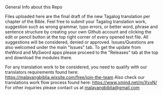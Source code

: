General Info about this Repo

Files uploaded here are the final draft of the new Tagalog translation per chapter of the Bible. 
Feel free to submit your Tagalog translation work, suggestion such as wrong grammar, typo errors, or better word, phrase and sentence structure by creating your own Github account and clicking the edit or pencil button at the top right corner of every opened text file. All suggestions will be considered, denied or approved. Issues/Questions are also welcomed under the main "Issues" tab. To get the update from theWord and MySword apps please proceed to the "Releases" tab at the top and download the modules there.

For any translation work to be considered, you need to qualify with our translators requirements found here: https://malayangbiblia.wixsite.com/free/join-the-team 
Also check our translations work flow process found here: https://www.xmind.net/m/XvxN/
For other inquiries please contact us at malayangbiblia@gmail.com
